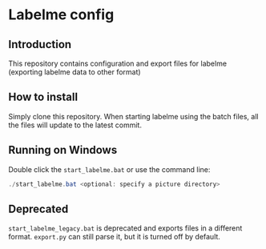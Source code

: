 # Labelme config

## Introduction

This repository contains configuration and export files for labelme (exporting labelme data to other format)

## How to install

Simply clone this repository. When starting labelme using the batch files, all the files will update to the latest commit.

## Running on Windows

Double click the `start_labelme.bat` or use the command line:

```powershell
./start_labelme.bat <optional: specify a picture directory>
```

## Deprecated

`start_labelme_legacy.bat` is deprecated and exports files in a different format. `export.py` can still parse it, but it is turned off by default.
